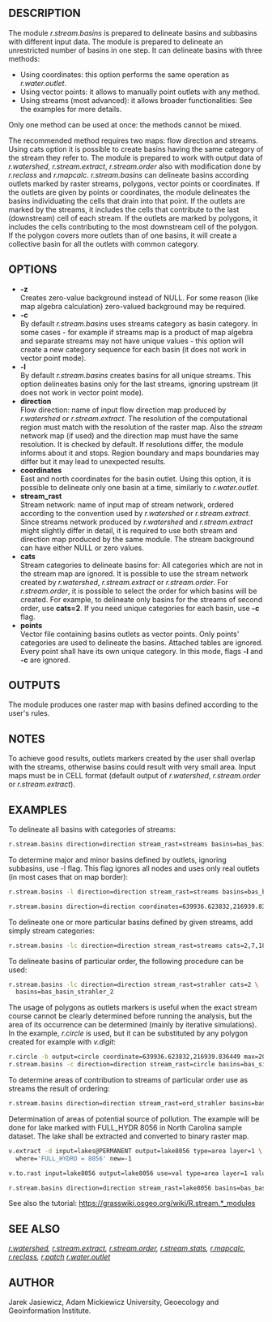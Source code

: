 ## DESCRIPTION

The module *r.stream.basins* is prepared to delineate basins and
subbasins with different input data. The module is prepared to delineate
an unrestricted number of basins in one step. It can delineate basins
with three methods:

- Using coordinates: this option performs the same operation as
    *r.water.outlet*.
- Using vector points: it allows to manually point outlets with any
    method.
- Using streams (most advanced): it allows broader functionalities:
    See the examples for more details.

Only one method can be used at once: the methods cannot be mixed.

The recommended method requires two maps: flow direction and streams.
Using cats option it is possible to create basins having the same
category of the stream they refer to. The module is prepared to work
with output data of *r.watershed*, *r.stream.extract*, *r.stream.order*
also with modification done by *r.reclass* and *r.mapcalc*.
*r.stream.basins* can delineate basins according outlets marked by
raster streams, polygons, vector points or coordinates. If the outlets
are given by points or coordinates, the module delineates the basins
individuating the cells that drain into that point. If the outlets are
marked by the streams, it includes the cells that contribute to the last
(downstream) cell of each stream. If the outlets are marked by polygons,
it includes the cells contributing to the most downstream cell of the
polygon. If the polygon covers more outlets than of one basins, it will
create a collective basin for all the outlets with common category.

## OPTIONS

- **-z**  
    Creates zero-value background instead of NULL. For some reason (like
    map algebra calculation) zero-valued background may be required.
- **-c**  
    By default *r.stream.basins* uses streams category as basin
    category. In some cases - for example if streams map is a product of
    map algebra and separate streams may not have unique values - this
    option will create a new category sequence for each basin (it does
    not work in vector point mode).
- **-l**  
    By default *r.stream.basins* creates basins for all unique streams.
    This option delineates basins only for the last streams, ignoring
    upstream (it does not work in vector point mode).
- **direction**  
    Flow direction: name of input flow direction map produced by
    *r.watershed* or *r.stream.extract*. The resolution of the
    computational region must match with the resolution of the raster
    map. Also the *stream* network map (if used) and the direction map
    must have the same resolution. It is checked by default. If
    resolutions differ, the module informs about it and stops. Region
    boundary and maps boundaries may differ but it may lead to
    unexpected results.
- **coordinates**  
    East and north coordinates for the basin outlet. Using this option,
    it is possible to delineate only one basin at a time, similarly to
    *r.water.outlet*.
- **stream\_rast**  
    Stream network: name of input map of stream network, ordered
    according to the convention used by *r.watershed* or
    *r.stream.extract*. Since streams network produced by *r.watershed*
    and *r.stream.extract* might slightly differ in detail, it is
    required to use both stream and direction map produced by the same
    module. The stream background can have either NULL or zero values.
- **cats**  
    Stream categories to delineate basins for: All categories which are
    not in the stream map are ignored. It is possible to use the stream
    network created by *r.watershed*, *r.stream.extract* or
    *r.stream.order*. For *r.stream.order*, it is possible to select the
    order for which basins will be created. For example, to delineate
    only basins for the streams of second order, use **cats=2**. If you
    need unique categories for each basin, use **-c** flag.
- **points**  
    Vector file containing basins outlets as vector points. Only points'
    categories are used to delineate the basins. Attached tables are
    ignored. Every point shall have its own unique category. In this
    mode, flags **-l** and **-c** are ignored.

## OUTPUTS

The module produces one raster map with basins defined according to the
user's rules.

## NOTES

To achieve good results, outlets markers created by the user shall
overlap with the streams, otherwise basins could result with very small
area. Input maps must be in CELL format (default output of
*r.watershed*, *r.stream.order* or *r.stream.extract*).

## EXAMPLES

To delineate all basins with categories of streams:

```sh
r.stream.basins direction=direction stream_rast=streams basins=bas_basins_elem
```

To determine major and minor basins defined by outlets, ignoring
subbasins, use -l flag. This flag ignores all nodes and uses only real
outlets (in most cases that on map border):

```sh
r.stream.basins -l direction=direction stream_rast=streams basins=bas_basins_last

r.stream.basins direction=direction coordinates=639936.623832,216939.836449
```

To delineate one or more particular basins defined by given streams, add
simply stream categories:

```sh
r.stream.basins -lc direction=direction stream_rast=streams cats=2,7,184 basins=bas_basin
```

To delineate basins of particular order, the following procedure can be
used:

```sh
r.stream.basins -lc direction=direction stream_rast=strahler cats=2 \
  basins=bas_basin_strahler_2
```

The usage of polygons as outlets markers is useful when the exact stream
course cannot be clearly determined before running the analysis, but the
area of its occurrence can be determined (mainly by iterative
simulations). In the example, *r.circle* is used, but it can be
substituted by any polygon created for example with *v.digit*:

```sh
r.circle -b output=circle coordinate=639936.623832,216939.836449 max=200
r.stream.basins -c direction=direction stream_rast=circle basins=bas_simul
```

To determine areas of contribution to streams of particular order use as
streams the result of ordering:

```sh
r.stream.basins direction=direction stream_rast=ord_strahler basins=bas_basin_strahler
```

Determination of areas of potential source of pollution. The example
will be done for lake marked with FULL\_HYDR 8056 in North Carolina
sample dataset. The lake shall be extracted and converted to binary
raster map.

```sh
v.extract -d input=lakes@PERMANENT output=lake8056 type=area layer=1 \
  where='FULL_HYDRO = 8056' new=-1

v.to.rast input=lake8056 output=lake8056 use=val type=area layer=1 value=1

r.stream.basins direction=direction stream_rast=lake8056 basins=bas_basin_lake
```

See also the tutorial: <https://grasswiki.osgeo.org/wiki/R.stream.*_modules>

## SEE ALSO

*[r.watershed](https://grass.osgeo.org/grass-stable/manuals/r.watershed.html),
[r.stream.extract](https://grass.osgeo.org/grass-stable/manuals/r.stream.extract.html),
[r.stream.order](r.stream.order.md),
[r.stream.stats](r.stream.stats.md),
[r.mapcalc](https://grass.osgeo.org/grass-stable/manuals/r.mapcalc.html),
[r.reclass](https://grass.osgeo.org/grass-stable/manuals/r.reclass.html),
[r.patch](https://grass.osgeo.org/grass-stable/manuals/r.patch.html)
[r.water.outlet](https://grass.osgeo.org/grass-stable/manuals/r.water.outlet.html)*

## AUTHOR

Jarek Jasiewicz, Adam Mickiewicz University, Geoecology and
Geoinformation Institute.
